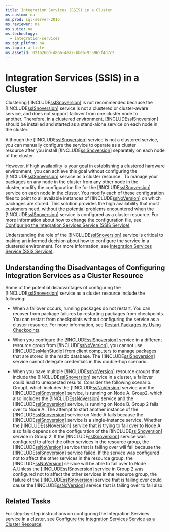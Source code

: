```yaml
---
title: Integration Services (SSIS) in a Cluster
ms.custom: na
ms.prod: sql-server-2016
ms.reviewer: na
ms.suite: na
ms.technology: 
  - integration-services
ms.tgt_pltfrm: na
ms.topic: article
ms.assetid: 0216266d-d866-4ea2-bbeb-955965f4d7c2
---
```

# Integration Services (SSIS) in a Cluster
  Clustering [!INCLUDE[ssISnoversion](../../Token\Other/ssISnoversion_md.md)] is not recommended because the [!INCLUDE[ssISnoversion](../../Token\Other/ssISnoversion_md.md)] service is not a clustered or cluster\-aware service, and does not support failover from one cluster node to another. Therefore, in a clustered environment, [!INCLUDE[ssISnoversion](../../Token\Other/ssISnoversion_md.md)] should be installed and started as a stand\-alone service on each node in the cluster.  
  
 Although the [!INCLUDE[ssISnoversion](../../Token\Other/ssISnoversion_md.md)] service is not a clustered service, you can manually configure the service to operate as a cluster resource after you install [!INCLUDE[ssISnoversion](../../Token\Other/ssISnoversion_md.md)] separately on each node of the cluster.  
  
 However, if high availability is your goal in establishing a clustered hardware environment, you can achieve this goal without configuring the [!INCLUDE[ssISnoversion](../../Token\Other/ssISnoversion_md.md)] service as a cluster resource.  To manage your packages on any node in the cluster from any other node in the cluster, modify the configuration file for the [!INCLUDE[ssISnoversion](../../Token\Other/ssISnoversion_md.md)] service on each node in the cluster. You modify each of these configuration files to point to all available instances of [!INCLUDE[ssNoVersion](../../Token\Other/ssNoVersion_md.md)] on which packages are stored. This solution provides the high availability that most customers need, without the potential problems encountered when the [!INCLUDE[ssISnoversion](../../Token\Other/ssISnoversion_md.md)] service is configured as a cluster resource. For more information about how to change the configuration file, see [Configuring the Integration Services Service &#40;SSIS Service&#41;](../../Topics\TopicNameNotContainA/Configuring-the-Integration-Services-Service--SSIS-Service-.md)  
  
 Understanding the role of the [!INCLUDE[ssISnoversion](../../Token\Other/ssISnoversion_md.md)] service is critical to making an informed decision about how to configure the service in a clustered environment. For more information, see [Integration Services Service &#40;SSIS Service&#41;](../../Topics\TopicNameNotContainA/Integration-Services-Service--SSIS-Service-.md).  
  
## Understanding the Disadvantages of Configuring Integration Services as a Cluster Resource  
 Some of the potential disadvantages of configuring the [!INCLUDE[ssISnoversion](../../Token\Other/ssISnoversion_md.md)] service as a cluster resource include the following:  
  
-   When a failover occurs, running packages do not restart. You can recover from package failures by restarting packages from checkpoints. You can restart from checkpoints without configuring the service as a cluster resource. For more information, see [Restart Packages by Using Checkpoints](../../Topics\TopicNameNotContainA/Restart-Packages-by-Using-Checkpoints.md).  
  
-   When you configure the [!INCLUDE[ssISnoversion](../../Token\Other/ssISnoversion_md.md)] service in a different resource group from [!INCLUDE[ssNoVersion](../../Token\Other/ssNoVersion_md.md)], you cannot use [!INCLUDE[ssManStudio](../../Token\Other/ssManStudio_md.md)] from client computers to manage packages that are stored in the msdb database. The [!INCLUDE[ssISnoversion](../../Token\Other/ssISnoversion_md.md)] service cannot delegate credentials in this double\-hop scenario.  
  
-   When you have multiple [!INCLUDE[ssNoVersion](../../Token\Other/ssNoVersion_md.md)] resource groups that include the [!INCLUDE[ssISnoversion](../../Token\Other/ssISnoversion_md.md)] service in a cluster, a failover could lead to unexpected results. Consider the following scenario. Group1, which includes the [!INCLUDE[ssNoVersion](../../Token\Other/ssNoVersion_md.md)] service and the [!INCLUDE[ssISnoversion](../../Token\Other/ssISnoversion_md.md)] service, is running on Node A. Group2, which also includes the [!INCLUDE[ssNoVersion](../../Token\Other/ssNoVersion_md.md)] service and the [!INCLUDE[ssISnoversion](../../Token\Other/ssISnoversion_md.md)] service, is running on Node B. Group 2 fails over to Node A. The attempt to start another instance of the [!INCLUDE[ssISnoversion](../../Token\Other/ssISnoversion_md.md)] service on Node A fails because the [!INCLUDE[ssISnoversion](../../Token\Other/ssISnoversion_md.md)] service is a single\-instance service. Whether the [!INCLUDE[ssNoVersion](../../Token\Other/ssNoVersion_md.md)] service that is trying to fail over to Node A also fails depends on the configuration of the [!INCLUDE[ssISnoversion](../../Token\Other/ssISnoversion_md.md)] service in Group 2. If the [!INCLUDE[ssISnoversion](../../Token\Other/ssISnoversion_md.md)] service was configured to affect the other services in the resource group, the [!INCLUDE[ssNoVersion](../../Token\Other/ssNoVersion_md.md)] service that is failing over will fail because the [!INCLUDE[ssISnoversion](../../Token\Other/ssISnoversion_md.md)] service failed. If the service was configured not to affect the other services in the resource group, the [!INCLUDE[ssNoVersion](../../Token\Other/ssNoVersion_md.md)] service will be able to fail over to Node A.Unless the [!INCLUDE[ssISnoversion](../../Token\Other/ssISnoversion_md.md)] service in Group 2 was configured not to affect the other services in the resource group, the failure of the [!INCLUDE[ssISnoversion](../../Token\Other/ssISnoversion_md.md)] service that is failing over could cause the [!INCLUDE[ssNoVersion](../../Token\Other/ssNoVersion_md.md)] service that is failing over to fail also.  
  
## Related Tasks  
 For step\-by\-step instructions on configuring the Integration Services service in a cluster, see [Configure the Integration Services Service as a Cluster Resource](../../Topics\TopicNameContainA/Configure-the-Integration-Services-Service-as-a-Cluster-Resource.md).  
  
  